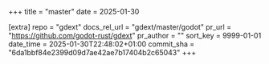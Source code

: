 +++
title = "master"
date = 2025-01-30

[extra]
repo = "gdext"
docs_rel_url = "gdext/master/godot"
pr_url = "https://github.com/godot-rust/gdext"
pr_author = ""
sort_key = 9999-01-01
date_time = 2025-01-30T22:48:02+01:00
commit_sha = "6da1bbf84e2399d09d7ae42ae7b17404b2c65043"
+++


